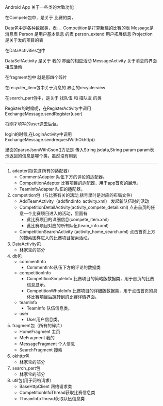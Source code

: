 Android App
关于一些类的大致功能

在Compete包中，是关于 比赛的类，

Data包中是各种数据类，表，，Competition是打算新建的比赛的表
Message是 消息表
Person 是用户基本信息 的表
person_extend 用户拓展信息
Projection 是关于发的项目的表


在DataActivities包中

DataSelfActivity  是关于 我的 界面的相应活动
MessageActivity  关于消息的界面相应活动


在fragment包中 就是那四个碎片

在recycler_item包中关于消息的 界面的recyclerview

在search_part包中，是关于 找队伍 和  招队友  的类

Register的时候呢，在RegisterActivity中调用 ExchangeMessage.sendRegister(user)

将刚才填写的user送去后台。

login的时候,在LoginActivity中调用ExchangeMessage.sendrequestWithOkhttp()

里面的parseJsonWithGson()方法是 传入String jsdata,String param  param表示返回的信息是哪个类，虽然没有用到
   

---
1. adapter包(包含所有的适配器)
   - CommentAdapter 队伍下方的评论的适配器。
   - CompetitionAdapter 比赛项目的适配器，用于app首页的展示。
   - TeamInfoAdapter 队伍的适配器。
2. competition包（与比赛有关的活动,括号里时是对应的布局文件)
   - AddTeamActivity（addfindinfo_activity.xml） 发起新队伍时的活动
   - CompetitionDetailActivity(activity_compete_detail.xml) 点击首页的任意一个比赛项目进入的活动，里面有
      - 此比赛项目的详细信息(compete_item.xml)
      - 此比赛项目对应的所有队伍(team_info.xml)
   - CompetitionSearchActivity (activity_home_search.xml) 点击首页上方的搜索图样进入的比赛项目搜索活动。
3. DataActivity包
   - 林家宝的部分
4. db包
   - commentInfo
      - CommentInfo队伍下方的评论的数据类
   - competitionInfo
      - CompetitionSimpleInfo 比赛项目的简略版数据类，用于首页的比赛信息显示。
      - CompetitionWholeInfo 比赛项目的详细版数据类，用于点击首页的具体比赛项目后跳转到的比赛详情界面。
   - teamInfo
      - TeamInfo 队伍信息类。
   - user
      - User用户信息类。
5. fragment包（所有的碎片）
   - HomeFragment 主页
   - MeFragment 我的
   - MessageFragment 个人信息
   - SearchFragment 搜索
6. okhttp包
   - 林家宝的部分
7. search_part包
   - 林家宝的部分
8. util包(用于网络请求）
   - BaseHttpClient 网络请求类
   - CompetitionInfoThread获取比赛信息类
   - TheamInfoThread获取队伍信息类
 
